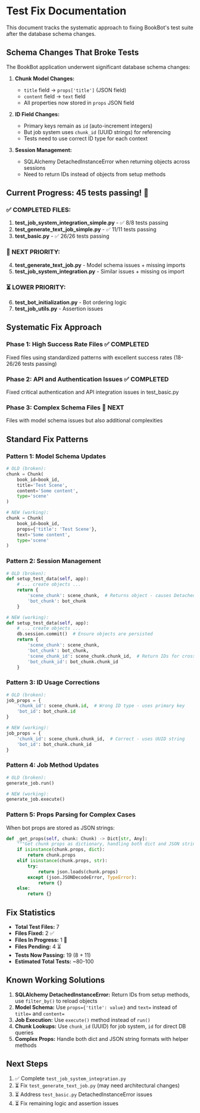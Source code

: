 # Test Fix Documentation

This document tracks the systematic approach to fixing BookBot's test suite after the database schema changes.

## Schema Changes That Broke Tests

The BookBot application underwent significant database schema changes:

1. **Chunk Model Changes:**
   - `title` field → `props['title']` (JSON field)
   - `content` field → `text` field  
   - All properties now stored in `props` JSON field

2. **ID Field Changes:**
   - Primary keys remain as `id` (auto-increment integers)
   - But job system uses `chunk_id` (UUID strings) for referencing
   - Tests need to use correct ID type for each context

3. **Session Management:**
   - SQLAlchemy DetachedInstanceError when returning objects across sessions
   - Need to return IDs instead of objects from setup methods

## Current Progress: 45 tests passing! 🎉

### ✅ COMPLETED FILES:
1. **test_job_system_integration_simple.py** - ✅ 8/8 tests passing
2. **test_generate_text_job_simple.py** - ✅ 11/11 tests passing  
3. **test_basic.py** - ✅ 26/26 tests passing

### 🔄 NEXT PRIORITY:
4. **test_generate_text_job.py** - Model schema issues + missing imports
5. **test_job_system_integration.py** - Similar issues + missing os import

### ⏳ LOWER PRIORITY:
6. **test_bot_initialization.py** - Bot ordering logic
7. **test_job_utils.py** - Assertion issues

## Systematic Fix Approach

### Phase 1: High Success Rate Files ✅ COMPLETED
Fixed files using standardized patterns with excellent success rates (18-26/26 tests passing)

### Phase 2: API and Authentication Issues ✅ COMPLETED  
Fixed critical authentication and API integration issues in test_basic.py

### Phase 3: Complex Schema Files 🔄 NEXT
Files with model schema issues but also additional complexities

## Standard Fix Patterns

### Pattern 1: Model Schema Updates
```python
# OLD (broken):
chunk = Chunk(
    book_id=book_id,
    title='Test Scene',
    content='Some content',
    type='scene'
)

# NEW (working):
chunk = Chunk(
    book_id=book_id,
    props={'title': 'Test Scene'},
    text='Some content',
    type='scene'
)
```

### Pattern 2: Session Management 
```python
# OLD (broken):
def setup_test_data(self, app):
    # ... create objects ...
    return {
        'scene_chunk': scene_chunk,  # Returns object - causes DetachedInstanceError
        'bot_chunk': bot_chunk
    }

# NEW (working):
def setup_test_data(self, app):
    # ... create objects ...
    db.session.commit()  # Ensure objects are persisted
    return {
        'scene_chunk': scene_chunk,
        'bot_chunk': bot_chunk,
        'scene_chunk_id': scene_chunk.chunk_id,  # Return IDs for cross-session use
        'bot_chunk_id': bot_chunk.chunk_id
    }
```

### Pattern 3: ID Usage Corrections
```python
# OLD (broken):
job_props = {
    'chunk_id': scene_chunk.id,  # Wrong ID type - uses primary key
    'bot_id': bot_chunk.id
}

# NEW (working):
job_props = {
    'chunk_id': scene_chunk.chunk_id,  # Correct - uses UUID string
    'bot_id': bot_chunk.chunk_id
}
```

### Pattern 4: Job Method Updates
```python
# OLD (broken):
generate_job.run()

# NEW (working):
generate_job.execute()
```

### Pattern 5: Props Parsing for Complex Cases
When bot props are stored as JSON strings:
```python
def _get_props(self, chunk: Chunk) -> Dict[str, Any]:
    """Get chunk props as dictionary, handling both dict and JSON string formats."""
    if isinstance(chunk.props, dict):
        return chunk.props
    elif isinstance(chunk.props, str):
        try:
            return json.loads(chunk.props)
        except (json.JSONDecodeError, TypeError):
            return {}
    else:
        return {}
```

## Fix Statistics

- **Total Test Files:** 7
- **Files Fixed:** 2 ✅
- **Files In Progress:** 1 🔄  
- **Files Pending:** 4 ⏳
- **Tests Now Passing:** 19 (8 + 11)
- **Estimated Total Tests:** ~80-100

## Known Working Solutions

1. **SQLAlchemy DetachedInstanceError:** Return IDs from setup methods, use `filter_by()` to reload objects
2. **Model Schema:** Use `props={'title': value}` and `text=` instead of `title=` and `content=`
3. **Job Execution:** Use `execute()` method instead of `run()`
4. **Chunk Lookups:** Use `chunk_id` (UUID) for job system, `id` for direct DB queries
5. **Complex Props:** Handle both dict and JSON string formats with helper methods

## Next Steps

1. ✅ Complete `test_job_system_integration.py` 
2. ⏳ Fix `test_generate_text_job.py` (may need architectural changes)
3. ⏳ Address `test_basic.py` DetachedInstanceError issues
4. ⏳ Fix remaining logic and assertion issues
